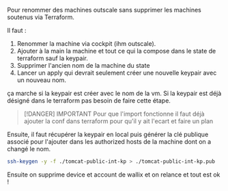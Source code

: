 Pour renommer des machines outscale sans supprimer les machines soutenus via Terraform. 

Il faut : 
1. Renommer la machine via cockpit (ihm outscale).
2. Ajouter à la main la machine et tout ce qui la compose dans le state de terraform sauf la keypair. 
3. Supprimer l'ancien nom de la machine du state
4. Lancer un apply qui devrait seulement créer une nouvelle keypair avec un nouveau nom. 

ça marche si la keypair est créer avec le nom de la vm. Si la keypair est déjà désigné dans le terraform pas besoin de faire cette étape.


> [!DANGER] IMPORTANT
> Pour que l'import fonctionne il faut déjà ajouter la conf dans terraform pour qu'il y ait l'ecart et faire un plan


Ensuite, il faut récupérer la keypair en local puis générer la clé publique associé pour l'ajouter dans les authorized hosts de la machine dont on a changé le nom. 

``` sh
ssh-keygen -y -f ./tomcat-public-int-kp > ./tomcat-public-int-kp.pub
```

Ensuite on supprime device et account de wallix et on relance et tout est ok !